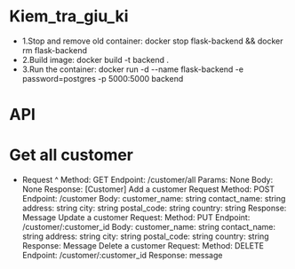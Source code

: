 # Kiem_tra_giu_ki

* 1.Stop and remove old container: docker stop flask-backend && docker rm flask-backend
* 2.Build image: docker build -t backend .
* 3.Run the container: docker run -d --name flask-backend -e password=postgres -p 5000:5000 backend
# API

# Get all customer
* Request
 ^ Method: GET
Endpoint: /customer/all
Params: None
Body: None
Response: [Customer]
Add a customer
Request
Method: POST
Endpoint: /customer
Body:
customer_name: string
contact_name: string
address: string
city: string
postal_code: string
country: string
Response: Message
Update a customer
Request:
Method: PUT
Endpoint: /customer/:customer_id
Body:
customer_name: string
contact_name: string
address: string
city: string
postal_code: string
country: string
Response: Message
Delete a customer
Request:
Method: DELETE
Endpoint: /customer/:customer_id
Response: message
